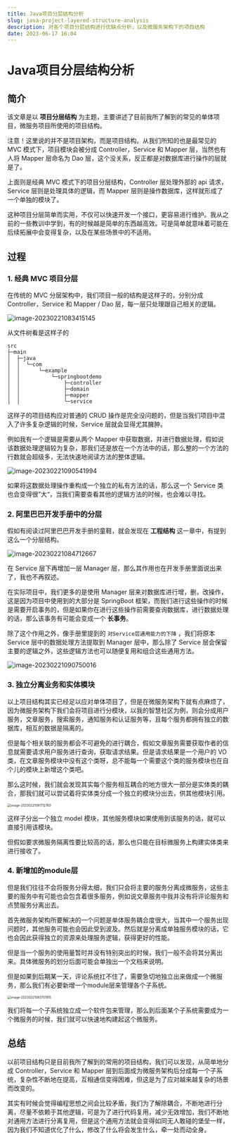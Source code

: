 ```yaml
---
title: Java项目分层结构分析
slug: java-project-layered-structure-analysis
description: 对各个项目分层结构进行优缺点分析，以及微服务架构下的项目结构
date: 2023-06-17 16:04
---
```


# Java项目分层结构分析

## 简介

该文章是以 **项目分层结构** 为主题，主要讲述了目前我所了解到的常见的单体项目，微服务项目所使用的项目结构。

注意！这里说的并不是项目架构，而是项目结构。从我们所知的也是最常见的 MVC 模式下，项目模块会被分成 Controller，Service 和 Mapper 层，当然也有人将 Mapper 层命名为 Dao 层，这个没关系，反正都是对数据库进行操作的层就是了。

上面则是经典 MVC 模式下的项目分层结构，Controller 层处理外部的 api 请求，Service 层则是处理具体的逻辑，而 Mapper 层则是操作数据库，这样就形成了一个单独的模块了。

这种项目分层简单而实用，不仅可以快速开发一个接口，更容易进行维护。我从之前的一些教训中学到，有的时候越是简单的东西越高效。可是简单就意味着可能在后续拓展中会变得复杂，以及在某些场景中的不适用。



## 过程

### 1.  经典 MVC 项目分层

在传统的 MVC 分层架构中，我们项目一般的结构是这样子的，分别分成 Controller，Service 和 Mapper / Dao 层，每一层只处理跟自己相关的逻辑。

![image-20230221083415145](https://knowledge-1300061766.cos.ap-guangzhou.myqcloud.com/202302210834331.png)

从文件树看是这样子的

```
src
├─main
│  ├─java
│  │  └─com
│  │      └─example
│  │          └─springbootdemo
│  │              ├─controller
│  │              ├─domain
│  │              ├─mapper
│  │              └─service

```

这样子的项目结构应对普通的 CRUD 操作是完全没问题的，但是当我们项目中混入了许多复杂逻辑的时候，Service 层就会显得尤其臃肿。

例如我有一个逻辑是需要从两个 Mapper 中获取数据，并进行数据处理，假如说该数据处理逻辑较为复杂，那我们还是放在一个方法中的话，那么整的一个方法的行数就会超级多，无法快速地阅读方法的整体逻辑。

![image-20230221090541994](https://knowledge-1300061766.cos.ap-guangzhou.myqcloud.com/202302210905860.png)

如果将这数据处理操作重构成一个独立的私有方法的话，那么这一个 Service 类也会变得很”大“，当我们需要查看其他的逻辑方法的时候，也会难以寻找。

### 2.  阿里巴巴开发手册中的分层

假如有阅读过阿里巴巴开发手册的童鞋，就会发现在 **工程结构** 这一章中，有提到这么一个分层结构。

![image-20230221084712667](https://knowledge-1300061766.cos.ap-guangzhou.myqcloud.com/202302210847636.png)

在 Service 层下再增加一层 Manager 层，那么其作用也在开发手册里面说出来了，我也不再叙述。

在实际项目中，我们更多的是使用 Manager 层来对数据库进行增，删，改操作，这是因为项目中使用到的大部分是 SpringBoot 框架，而我们进行这些操作的时候是需要开启事务的，但是如果你在进行这些操作前需要查询数据库，进行数据处理的话，那么该事务有可能会变成一个 **长事务**。

除了这个作用之外，像手册里提到的 `对Service层通用能力的下降` ，我们将原本 Service 层中的数据处理方法提取到 Manager 层中，那么除了 Service 层会保留主要的逻辑之外，这些逻辑方法也可以随便复用和组合这些通用方法。

![image-20230221090750016](https://knowledge-1300061766.cos.ap-guangzhou.myqcloud.com/202302210907486.png)

### 3.  独立分离业务和实体模块

以上项目结构其实已经足以应对单体项目了，但是在微服务架构下就有点麻烦了，因为微服务架构下我们会将项目进行分模块，以我的智慧社区为例，则会分成用户服务，文章服务，搜索服务，通知服务和认证服务等，且每个服务都拥有独立的数据库，相互的数据是隔离的。

但是每个相关联的服务都会不可避免的进行耦合，假如文章服务需要获取作者的信息就需要请求用户服务进行查询，获取请求结果。但是请求结果是一个用户的 VO 类，在文章服务模块中没有这个类呀，总不能每一个需要这个类的服务模块也在自个儿的模块上新增这个类吧。

那么这时候，我们就会发现其实每个服务相互耦合的地方很大一部分是实体类的耦合，那我们就可以尝试着将实体类分成一个独立的模块分出去，供其他模块引用。

<img src="https://knowledge-1300061766.cos.ap-guangzhou.myqcloud.com/202302210917643.png" alt="image-20230221091712763" style="zoom:50%;" />

这样子分出一个独立 model 模块，其他服务模块如果使用到该服务的话，就可以直接引用该模块。

但假如要求微服务隔离性要比较高的话，那么也只能在目标微服务上构建实体类来进行接收了。

### 4.  新增加的module层

但是我们往往不会将服务分得太细，我们只会将主要的服务分离成微服务，这些主要的服务中有可能也会包含着很多服务，例如说文章服务中我并没有将评论服务和点赞服务分离出去。

首先微服务架构所要解决的一个问题是单体服务耦合度很大，当其中一个服务出现问题时，其他服务可能也会因此受到波及。然后就是分离成单独服务模块的话，它也会因此获得独立的资源来处理服务逻辑，获得更好的性能。

但是当一个服务的使用量暂时并没有特别突出的时候，我们一般不会将其分离出来。具体微服务的划分后面可能会单独出一个文档来说明。

但是如果到后期某一天，评论系统扛不住了，需要急切地独立出来做成一个微服务，那么我们有必要新增一个module层来管理各个子系统。

<img src="https://knowledge-1300061766.cos.ap-guangzhou.myqcloud.com/202302210937185.png" alt="image-20230221093701915" style="zoom:50%;" />

我们将每一个子系统独立成一个软件包来管理，那么到后面某个子系统需要成为一个微服务的时候，我们就可以快速地构建起这个微服务。



## 总结

以前项目结构只是目前我所了解到的常用的项目结构，我们可以发现，从简单地分成 Controller，Service 和 Mapper 层到后面成为微服务架构后分成每一个子系统，复杂性不断地在提高，互相通信变得困难，但这是为了应对越来越复杂的场景而改变的。

其实有时候会觉得编程思想之间会比较矛盾，我们为了解除耦合，不断地进行分离，尽量不依赖于其他逻辑，可是为了进行代码复用，减少无效增加，我们不断地对通用方法进行分离复用，但是这个通用方法就会变得如同无人敢碰的堡垒一样，因为我们不知道优化了什么，修改了什么将会发生什么，牵一处而动全身。
